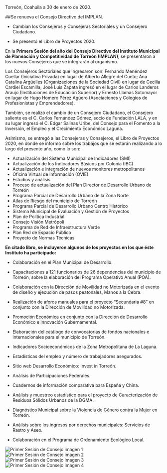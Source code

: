 
Torreón, Coahuila a 30 de enero de 2020.

##Se renueva el Consejo Directivo del IMPLAN.

- Cambian los Consejeros y Consejeras Sectoriales y un Consejero Ciudadano.

- Se presentó el Libro de Proyectos 2020.

En la **Primera Sesión del año del Consejo Directivo del Instituto Municipal de Planeación y Competitividad de Torreón (IMPLAN)**, se presentaron a los nuevos Consejeros que se integrarán al organismo.

Los Consejeros Sectoriales que ingresaron son: Fernando Menéndez Cuellar (Iniciativa Privada) en lugar de Alberto Allegre del Cueto; Ana Catalina Argüelles (Organizaciones de la Sociedad Civil) en lugar de Cecilia Cardiel Escamilla, José Luis Zapata ingresó en el lugar de Carlos Landeros Araujo (Instituciones de Educación Superior) y Ernesto Llamas Sotomayor en lugar de Hugo Homero Pérez Agüero (Asociaciones y Colegios de Profesionistas y Emprendedores).

También, se realizó el cambio de un Consejero Ciudadano, el Consejero saliente es el C. Carlos Fernández Gómez, socio de Fundación LALA, y en su lugar ingresó el C. Edgar Salinas Uribe, del Consejo para el Fomento a la Inversión, el Empleo y el Crecimiento Económico Laguna.

Asimismo, se entregó a las Consejeras y Consejeros, el Libro de Proyectos 2020, en donde se informó sobre los trabajos que se estarán realizando a lo largo del presente año, como lo son:

- Actualización del Sistema Municipal de Indicadores (SMI)
- Actualización de los Indicadores Básicos por Colonia (IBC)
- Actualización e integración de nuevos monitores metropolitanos
- Oficina Virtual de Información (OVIE)
- Estudios y análisis
- Proceso de actualización del Plan Director de Desarrollo Urbano de Torreón
- Programa Parcial de Desarrollo Urbano de la Zona Norte
- Atlas de Riesgo del municipio de Torreón
- Programa Parcial de Desarrollo Urbano Centro Histórico
- Sistema Municipal de Evaluación y Gestión de Proyectos
- Plan de Política Industrial
- Consejo Visión Metrópoli
- Programa de Red de Infraestructura Verde
- Plan Red de Espacio Público
- Proyecto de Normas Técnicas


**En citado libro, se incluyeron algunos de los proyectos en los que éste Instituto ha participado:**

- Colaboración en el Plan Municipal de Desarrollo.

- Capacitaciones a 121 funcionarios de 26 dependencias del municipio de Torreón, sobre la elaboración del Programa Operativo Anual (POA).

- Colaboración con la Dirección de Movilidad no Motorizada en el evento de diseño y ejecución de pasos peatonales, Manos a la Cebra.

- Realización de aforos manuales para el proyecto “Secundaria #8” en conjunto con la Dirección de Movilidad no Motorizada.

- Promoción Económica en conjunto con la Dirección de Desarrollo Económico e Innovación Gubernamental.

- Elaboración del catálogo de convocatorias de fondos nacionales e internacionales para el municipio de Torreón.

- Indicadores Socioeconómicos de la Zona Metropolitana de La Laguna.

- Estadísticas del empleo y número de trabajadores asegurados.

- Sitio web Desarrollo Económico: Invest in Torreón.

- Análisis de Participaciones Federales.

- Cuadernos de información comparativa para España y China.

- Análisis y muestreo estadístico para el proyecto de Caracterización de Residuos Sólidos Urbanos de la DGMA.

- Diagnóstico Municipal sobre la Violencia de Género contra la Mujer en Torreón.

- Análisis sobre los ingresos por derechos municipales: Servicios de Rastro y Aseo.

- Colaboración en el Programa de Ordenamiento Ecológico Local.

<img class="img-responsive" src="2020-01-30-primer-sesion-consejo-2020/ima01.jpg" alt="Primer Sesión de Consejo imagen 1">

<img class="img-responsive" src="2020-01-30-primer-sesion-consejo-2020/ima02.jpg" alt="Primer Sesión de Consejo imagen 2">

<img class="img-responsive" src="2020-01-30-primer-sesion-consejo-2020/ima03.jpg" alt="Primer Sesión de Consejo imagen 3">

<img class="img-responsive" src="2020-01-30-primer-sesion-consejo-2020/ima04.jpg" alt="Primer Sesión de Consejo imagen 4">
